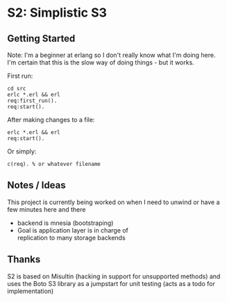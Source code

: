 S2: Simplistic S3
=================

Getting Started
---------------

Note: I'm a beginner at erlang so I don't really know what I'm doing here.  
I'm certain that this is the slow way of doing things - but it works.

First run:

    cd src
    erlc *.erl && erl
    req:first_run().
    req:start().

After making changes to a file:

    erlc *.erl && erl
    req:start().

Or simply:

    c(req). % or whatever filename


Notes / Ideas
-------------

This project is currently being worked on when I need to unwind or have a few minutes here and there


  * backend is mnesia (bootstraping)
  * Goal is application layer is in charge of  
    replication to many storage backends

Thanks
------

S2 is based on Misultin (hacking in support for unsupported methods)
and uses the Boto S3 library as a jumpstart for unit testing (acts
as a todo for implementation)
